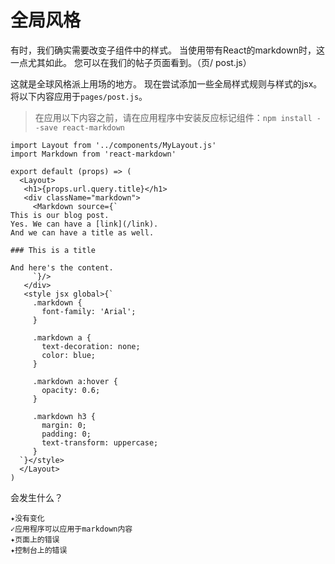 # 全局风格

有时，我们确实需要改变子组件中的样式。 当使用带有React的markdown时，这一点尤其如此。 您可以在我们的帖子页面看到。（页/ post.js）

这就是全球风格派上用场的地方。 现在尝试添加一些全局样式规则与样式的jsx。 将以下内容应用于`pages/post.js`。

> 在应用以下内容之前，请在应用程序中安装反应标记组件：`npm install --save react-markdown`

```
import Layout from '../components/MyLayout.js'
import Markdown from 'react-markdown'

export default (props) => (
  <Layout>
   <h1>{props.url.query.title}</h1>
   <div className="markdown">
     <Markdown source={`
This is our blog post.
Yes. We can have a [link](/link).
And we can have a title as well.

### This is a title

And here's the content.
     `}/>
   </div>
   <style jsx global>{`
     .markdown {
       font-family: 'Arial';
     }

     .markdown a {
       text-decoration: none;
       color: blue;
     }

     .markdown a:hover {
       opacity: 0.6;
     }

     .markdown h3 {
       margin: 0;
       padding: 0;
       text-transform: uppercase;
     }
  `}</style>
  </Layout>
)
```

会发生什么？

```
✦没有变化
✓应用程序可以应用于markdown内容
✦页面上的错误
✦控制台上的错误
```